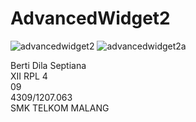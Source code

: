 # AdvancedWidget2


![advancedwidget2](https://cloud.githubusercontent.com/assets/22597495/19396313/b28d17da-926c-11e6-8a5b-30077deed070.png)
![advancedwidget2a](https://cloud.githubusercontent.com/assets/22597495/19396314/b294971c-926c-11e6-8e6f-8008bf98dec4.png)


Berti Dila Septiana <br>
XII RPL 4 <br>
09 <br>
4309/1207.063 <br>
SMK TELKOM MALANG
